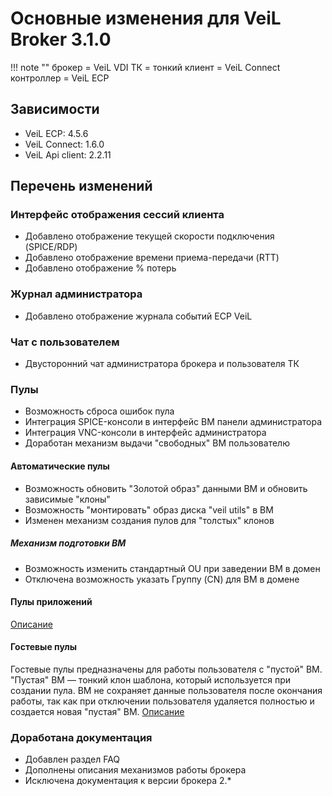 # Основные изменения для VeiL Broker 3.1.0

!!! note ""
    брокер = VeiL VDI
    ТК = тонкий клиент = VeiL Connect
    контроллер = VeiL ECP

## Зависимости
- VeiL ECP: 4.5.6
- VeiL Connect: 1.6.0
- VeiL Api client: 2.2.11

## Перечень изменений
### Интерфейс отображения сессий клиента
* Добавлено отображение текущей скорости подключения (SPICE/RDP)
* Добавлено отображение времени приема-передачи (RTT)
* Добавлено отображение % потерь

### Журнал администратора
* Добавлено отображение журнала событий ECP VeiL

### Чат с пользователем
* Двусторонний чат администратора брокера и пользователя ТК

### Пулы
* Возможность сброса ошибок пула
* Интеграция SPICE-консоли в интерфейс ВМ панели администратора
* Интеграция VNC-консоли в интерфейс администратора
* Доработан механизм выдачи "свободных" ВМ пользователю

#### Автоматические пулы
* Возможность обновить "Золотой образ" данными ВМ и обновить зависимые "клоны"
* Возможность "монтировать" образ диска "veil utils" в ВМ
* Изменен механизм создания пулов для "толстых" клонов

##### Механизм подготовки ВМ
* Возможность изменить стандартный OU при заведении ВМ в домен
* Отключена возможность указать Группу (CN) для ВМ в домене

#### Пулы приложений   
[comment]: <> (TODO: добавить описание)
[Описание](https://veil.mashtab.org/vdi-docs/broker/pools/apps-pool)

#### Гостевые пулы
Гостевые пулы предназначены для работы пользователя с "пустой" ВМ. "Пустая" ВМ — тонкий клон шаблона, 
который используется при создании пула. ВМ не сохраняет данные пользователя после окончания работы, 
так как при отключении пользователя удаляется полностью и создается новая "пустая" ВМ. 
[Описание](https://veil.mashtab.org/vdi-docs/broker/pools/guest_pool/)

### Доработана документация
* Добавлен раздел FAQ
* Дополнены описания механизмов работы брокера
* Исключена документация к версии брокера 2.*
